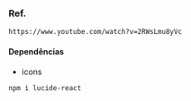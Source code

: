 ### Ref.
``` 1:05h
https://www.youtube.com/watch?v=2RWsLmu8yVc
```

#### Dependências
* icons
```
npm i lucide-react
```